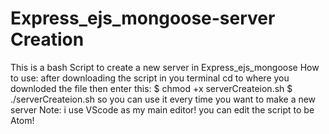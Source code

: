# Express_ejs_mongoose-server Creation
This is a bash Script to create a new server in Express_ejs_mongoose
How to use:
after downloading the script 
in you terminal cd to where you downloded the file then enter this:
$ chmod +x serverCreateion.sh
$ ./serverCreateion.sh <FULL PATH WHERE YOU WANT TO CREATE THE SERVER FOLDER> <NAME OF THE DATABASE YOU WANT TO USE>
so you can use it every time you want to make a new server 
Note: i use VScode as my main editor! you can edit the script to be Atom!
